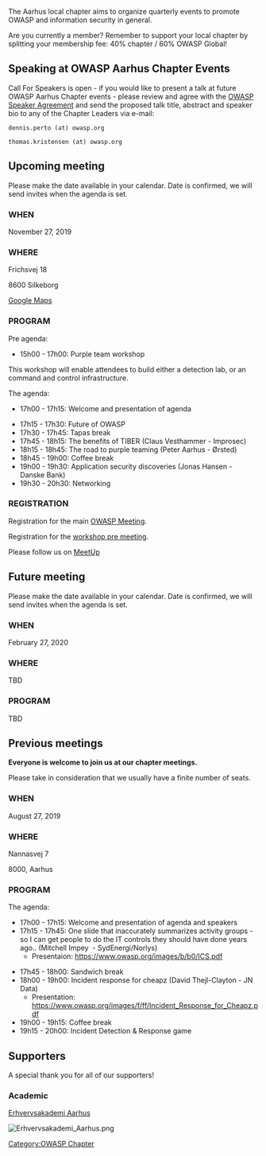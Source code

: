 The Aarhus local chapter aims to organize quarterly events to promote
OWASP and information security in general.

Are you currently a member? Remember to support your local chapter by
splitting your membership fee: 40% chapter / 60% OWASP Global\!

## Speaking at OWASP Aarhus Chapter Events

Call For Speakers is open - if you would like to present a talk at
future OWASP Aarhus Chapter events - please review and agree with
the [OWASP Speaker Agreement](Speaker_Agreement "wikilink") and send
the proposed talk title, abstract and speaker bio to any of the Chapter
Leaders via e-mail:

`dennis.perto (at) owasp.org`

`thomas.kristensen (at) owasp.org`

## Upcoming meeting

Please make the date available in your calendar. Date is confirmed, we
will send invites when the agenda is set.

### WHEN

November 27, 2019

### WHERE

Frichsvej 18

8600 Silkeborg

[Google Maps](https://goo.gl/maps/QQkSUGH8kLhr1Vnr9)

### PROGRAM

Pre agenda:

  - 15h00 - 17h00: Purple team workshop

This workshop will enable attendees to build either a detection lab, or
an command and control infrastructure.

The agenda:

  - 17h00 - 17h15: Welcome and presentation of agenda

<!-- end list -->

  - 17h15 - 17h30: Future of OWASP
  - 17h30 - 17h45: Tapas break
  - 17h45 - 18h15: The benefits of TIBER (Claus Vesthammer - Improsec)
  - 18h15 - 18h45: The road to purple teaming (Peter Aarhus - Ørsted)
  - 18h45 - 19h00: Coffee break
  - 19h00 - 19h30: Application security discoveries (Jonas Hansen -
    Danske Bank)
  - 19h30 - 20h30: Networking

### REGISTRATION

Registration for the main [OWASP
Meeting](https://www.meetup.com/OWASP-Aarhus-Chapter/events/265954894/).

Registration for the [workshop pre
meeting](https://www.meetup.com/OWASP-Aarhus-Chapter/events/266470344/).

Please follow us on
[MeetUp](https://www.meetup.com/OWASP-Aarhus-Chapter/)

## Future meeting

Please make the date available in your calendar. Date is confirmed, we
will send invites when the agenda is set.

### WHEN

February 27, 2020

### WHERE

TBD

### PROGRAM

TBD

## Previous meetings

**Everyone is welcome to join us at our chapter meetings.**

Please take in consideration that we usually have a finite number of
seats.

### WHEN

August 27, 2019

### WHERE

Nannasvej 7

8000, Aarhus

### PROGRAM

The agenda:

  - 17h00 - 17h15: Welcome and presentation of agenda and speakers
  - 17h15 - 17h45: One slide that inaccurately summarizes activity
    groups - so I can get people to do the IT controls they should have
    done years ago.. (Mitchell Impey  - SydEnergi/Norlys)
      - Presentaion: <https://www.owasp.org/images/b/b0/ICS.pdf>

<!-- end list -->

  - 17h45 - 18h00: Sandwich break
  - 18h00 - 19h00: Incident response for cheapz (David Thejl-Clayton -
    JN Data)
      - Presentation:
        <https://www.owasp.org/images/f/ff/Incident_Response_for_Cheapz.pdf> 
  - 19h00 - 19h15: Coffee break
  - 19h15 - 20h00: Incident Detection & Response game

## Supporters

A special thank you for all of our supporters\!

### Academic

[Erhvervsakademi Aarhus](https://www.eaaa.dk)

![Erhvervsakademi_Aarhus.png](Erhvervsakademi_Aarhus.png
"Erhvervsakademi_Aarhus.png")

[Category:OWASP Chapter](Category:OWASP_Chapter "wikilink")